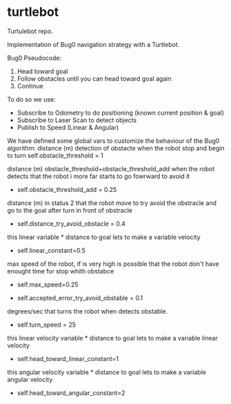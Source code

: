 # turtlebot
Turtulebot repo. 

Implementation of Bug0 navigation strategy with a Turtlebot.

Bug0 Pseudocode:

1. Head toward goal
2. Follow obstacles until you can head toward goal again
3. Continue

To do so we use:

- Subscribe to Odometry to do positioning (known current position & goal)
- Subscribe to  Laser Scan to detect objects
- Publish to Speed (Linear & Angular)

We have defined some global vars to customize the behaviour of the Bug0 algorithm:
distance (m) detection of obstacte when the robot stop and begin to turn 
self.obstacle_threshold = 1

distance (m) obstacle_threshold+obstacle_threshold_add when the robot detects that the robot i more far starts to go fowrward to avoid it
- self.obstacle_threshold_add = 0.25

distance (m) in status 2 that the robot move to try avoid the obstracle and go to the goal after turn in front of obstracle
- self.distance_try_avoid_obstacle = 0.4

this linear variable * distance to goal lets to make a variable velocity
- self.linear_constant=0.5

max speed of the robot, if is very high is possible that the robot don't have enought time for stop whith obstabce
- self.max_speed=0.25

- self.accepted_error_try_avoid_obstable = 0.1

degrees/sec that turns the robot when detects obstable.
- self.turn_speed = 25 

this linear velocity variable * distance to goal lets to make a variable linear velocity
- self.head_toward_linear_constant=1

this angular velocity variable * distance to goal lets to make a variable angular velocity
- self.head_toward_angular_constant=2
